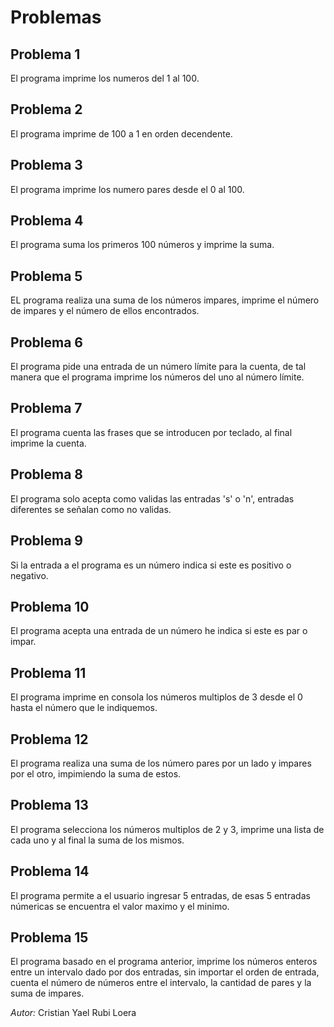 # Problemas

## Problema 1

El programa imprime los numeros del 1 al 100.

## Problema 2

El programa imprime de 100 a 1 en orden decendente.

## Problema 3

El programa imprime los numero pares desde el 0 al 100.

## Problema 4

El programa suma los primeros 100 números y imprime la suma.

## Problema 5

EL programa realiza una suma de los números impares, imprime el número de impares y el número de ellos encontrados.

## Problema 6

El programa pide una entrada de un número límite para la cuenta, de tal manera que el programa imprime los números del uno al número límite.

## Problema 7

El programa cuenta las frases que se introducen por teclado, al final imprime la cuenta.

## Problema 8

El programa solo acepta como validas las entradas 's' o 'n', entradas diferentes se señalan como no validas.

## Problema 9

Si la entrada a el programa es un número indica si este es positivo o negativo.

## Problema 10

El programa acepta una entrada de un número he indica si este es par o impar.

## Problema 11

El programa imprime en consola los números multiplos de 3 desde el 0 hasta el número que le indiquemos.

## Problema 12

El programa realiza una suma de los número pares por un lado y impares por el otro, impimiendo la suma de estos.

## Problema 13

El programa selecciona los números multiplos de 2 y 3, imprime una lista de cada uno y al final la suma de los mismos.

## Problema 14

El programa permite a el usuario ingresar 5 entradas, de esas 5 entradas númericas se encuentra el valor maximo y el minimo.

## Problema 15

El programa basado en el programa anterior, imprime los números enteros entre un intervalo dado por dos entradas, sin importar el orden de entrada, cuenta el número de números entre el intervalo, la cantidad de pares y la suma de impares.

*Autor:* Cristian Yael Rubi Loera
